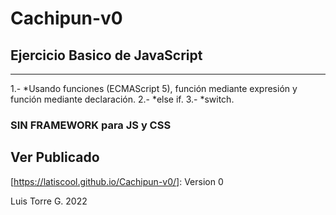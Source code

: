 # Cachipun-v0

## Ejercicio Basico de JavaScript
----------------------------------

1.- *Usando funciones (ECMAScript 5), función mediante expresión y función mediante declaración.
2.- *else if.
3.- *switch.

### SIN FRAMEWORK para JS y CSS

## Ver Publicado
[https://latiscool.github.io/Cachipun-v0/]: Version 0

Luis Torre G. 2022

  
